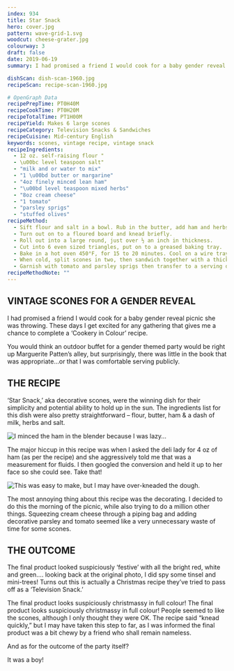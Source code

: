 ```yaml
---
index: 934
title: Star Snack
hero: cover.jpg
pattern: wave-grid-1.svg
woodcut: cheese-grater.jpg
colourway: 3
draft: false
date: 2019-06-19
summary: I had promised a friend I would cook for a baby gender reveal picnic she was throwing. These days I get excited for any gathering that gives me a chance to complete a ‘Cookery in Colour’ recipe.

dishScan: dish-scan-1960.jpg
recipeScan: recipe-scan-1960.jpg

# OpenGraph Data
recipePrepTime: PT0H40M
recipeCookTime: PT0H20M
recipeTotalTime: PT1H00M
recipeYield: Makes 6 large scones
recipeCategory: Television Snacks & Sandwiches
recipeCuisine: Mid-century English
keywords: scones, vintage recipe, vintage snack
recipeIngredients:
  - 12 oz. self-raising flour "
  - \u00bc level teaspoon salt"
  - "milk and or water to mix"
  - "1 \u00bd butter or margarine"
  - "4oz finely minced lean ham"
  - "\u00bd level teaspoon mixed herbs"
  - "8oz cream cheese"
  - "1 tomato"
  - "parsley sprigs"
  - "stuffed olives"
recipeMethod:
  - Sift flour and salt in a bowl. Rub in the butter, add ham and herbs and mix to a soft, but not sticky, dough. Add liquid as needed.
  - Turn out on to a floured board and knead briefly.
  - Roll out into a large round, just over ½ an inch in thickness.
  - Cut into 6 even sized triangles, put on to a greased baking tray.
  - Bake in a hot oven 450°F, for 15 to 20 minutes. Cool on a wire tray.
  - When cold, split scones in two, then sandwich together with a thick layer of piped cream cheese.
  - Garnish with tomato and parsley sprigs then transfer to a serving dish, arranging the scones so that they resemble a six pointed star.
recipeMethodNote: ""
---
```


## VINTAGE SCONES FOR A GENDER REVEAL

I had promised a friend I would cook for a baby gender reveal picnic she was throwing. These days I get excited for any gathering that gives me a chance to complete a ‘Cookery in Colour’ recipe.

You would think an outdoor buffet for a gender themed party would be right up Marguerite Patten’s alley, but surprisingly, there was little in the book that was appropriate…or that I was comfortable serving publicly.

## THE RECIPE

‘Star Snack,’ aka decorative scones, were the winning dish for their simplicity and potential ability to hold up in the sun. The ingredients list for this dish were also pretty straightforward – flour, butter, ham & a dash of milk, herbs and salt.

![](vintage-scone-recipe-ingredients-star-snack.jpg "I minced the ham in the blender because I was lazy…")

The major hiccup in this recipe was when I asked the deli lady for 4 oz of ham (as per the recipe) and she aggressively told me that was a measurement for fluids. I then googled the conversion and held it up to her face so she could see. Take that!

![](vintage-scone-dough.jpg "This was easy to make, but I may have over-kneaded the dough.")

The most annoying thing about this recipe was the decorating. I decided to do this the morning of the picnic, while also trying to do a million other things. Squeezing cream cheese through a piping bag and adding decorative parsley and tomato seemed like a very unnecessary waste of time for some scones.

## THE OUTCOME

The final product looked suspiciously ‘festive’ with all the bright red, white and green…. looking back at the original photo, I did spy some tinsel and mini-trees! Turns out this is actually a Christmas recipe they’ve tried to pass off as a ‘Television Snack.’

The final product looks suspiciously christmassy in full colour!
The final product looks suspiciously christmassy in full colour!
People seemed to like the scones, although I only thought they were OK. The recipe said “knead quickly,” but I may have taken this step to far, as I was informed the final product was a bit chewy by a friend who shall remain nameless.

And as for the outcome of the party itself?

It was a boy!